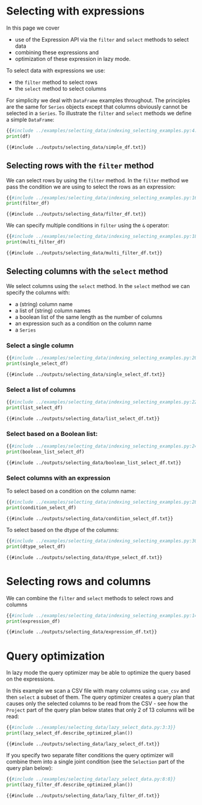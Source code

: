 # Selecting with expressions

In this page we cover

- use of the Expression API via the `filter` and `select` methods to select data
- combining these expressions and
- optimization of these expression in lazy mode.

To select data with expressions we use:

- the `filter` method to select rows
- the `select` method to select columns

For simplicity we deal with `DataFrame` examples throughout. The principles are the same for `Series` objects except that columns obviously cannot be selected in a `Series`. To illustrate the `filter` and `select` methods we define a simple `DataFrame`:

```python
{{#include ../examples/selecting_data/indexing_selecting_examples.py:4:10}}
print(df)
```

```text
{{#include ../outputs/selecting_data/simple_df.txt}}
```

## Selecting rows with the `filter` method

We can select rows by using the `filter` method. In the `filter` method we pass the condition we are using to select the rows as an expression:

```python
{{#include ../examples/selecting_data/indexing_selecting_examples.py:16:16}}
print(filter_df)
```

```text
{{#include ../outputs/selecting_data/filter_df.txt}}
```

We can specify multiple conditions in `filter` using the `&` operator:

```python
{{#include ../examples/selecting_data/indexing_selecting_examples.py:18:18}}
print(multi_filter_df)
```

```text
{{#include ../outputs/selecting_data/multi_filter_df.txt}}
```

## Selecting columns with the `select` method

We select columns using the `select` method. In the `select` method we can specify the columns with:

- a (string) column name
- a list of (string) column names
- a boolean list of the same length as the number of columns
- an expression such as a condition on the column name
- a `Series`

### Select a single column

```python
{{#include ../examples/selecting_data/indexing_selecting_examples.py:20:20}}
print(single_select_df)
```

```text
{{#include ../outputs/selecting_data/single_select_df.txt}}
```

### Select a list of columns

```python
{{#include ../examples/selecting_data/indexing_selecting_examples.py:22:22}}
print(list_select_df)
```

```text
{{#include ../outputs/selecting_data/list_select_df.txt}}
```

### Select based on a Boolean list:

```python
{{#include ../examples/selecting_data/indexing_selecting_examples.py:24:26}}
print(boolean_list_select_df)
```

```text
{{#include ../outputs/selecting_data/boolean_list_select_df.txt}}
```

### Select columns with an expression

To select based on a condition on the column name:

```python
{{#include ../examples/selecting_data/indexing_selecting_examples.py:28:28}}
print(condition_select_df)
```

```text
{{#include ../outputs/selecting_data/condition_select_df.txt}}
```

To select based on the dtype of the columns:

```python
{{#include ../examples/selecting_data/indexing_selecting_examples.py:30:30}}
print(dtype_select_df)
```

```text
{{#include ../outputs/selecting_data/dtype_select_df.txt}}
```

# Selecting rows and columns

We can combine the `filter` and `select` methods to select rows and columns

```python
{{#include ../examples/selecting_data/indexing_selecting_examples.py:14:14}}
print(expression_df)
```

```text
{{#include ../outputs/selecting_data/expression_df.txt}}
```

# Query optimization

In lazy mode the query optimizer may be able to optimize the query based on the expressions.

In this example we scan a CSV file with many columns using `scan_csv` and then `select` a subset of them. The query optimizer creates a query plan that causes only the selected columns to be read from the CSV - see how the `Project` part of the query plan below states that only 2 of 13 columns will be read:

```python
{{#include ../examples/selecting_data/lazy_select_data.py:3:3}}
print(lazy_select_df.describe_optimized_plan())
```

```text
{{#include ../outputs/selecting_data/lazy_select_df.txt}}
```

If you specify two separate filter conditions the query optimizer will combine them into a single joint condition (see the `Selection` part of the query plan below):

```python
{{#include ../examples/selecting_data/lazy_select_data.py:8:8}}
print(lazy_filter_df.describe_optimized_plan())
```

```text
{{#include ../outputs/selecting_data/lazy_filter_df.txt}}
```
